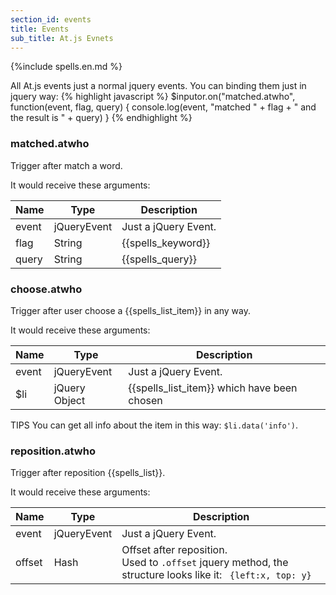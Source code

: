 ```yaml
---
section_id: events
title: Events
sub_title: At.js Evnets
---
```


{%include spells.en.md %}

All At.js events just a normal jquery events. You can binding them just in jquery way:
{% highlight javascript %}
  $inputor.on("matched.atwho", function(event, flag, query) {
    console.log(event, "matched " + flag + " and the result is " + query)
  }
{% endhighlight %}

### matched.atwho

Trigger after match a word.

It would receive these arguments:
<table class="table table-striped table-bordered">
  <thead>
    <th>Name</th>
    <th>Type</th>
    <th>Description</th>
  </thead>
  <tbody>
    <tr>
      <td>event</td>
      <td>jQueryEvent</td>
      <td>Just a jQuery Event.</td>
    </tr>
    <tr>
      <td>flag</td>
      <td>String</td>
      <td>{{spells_keyword}}</td>
    </tr>
    <tr>
      <td>query</td>
      <td>String</td>
      <td>{{spells_query}}</td>
    </tr>
  </tbody>
</table>

### choose.atwho

Trigger after user choose a {{spells_list_item}} in any way.

It would receive these arguments:
<table class="table table-striped table-bordered">
  <thead>
    <th>Name</th>
    <th>Type</th>
    <th>Description</th>
  </thead>
  <tbody>
    <tr>
      <td>event</td>
      <td>jQueryEvent</td>
      <td>Just a jQuery Event.</td>
    </tr>
    <tr>
      <td>$li</td>
      <td>jQuery Object</td>
      <td>{{spells_list_item}} which have been chosen</td>
    </tr>
  </tbody>
</table>

<span class="label label-info">TIPS</span> You can get all info about the item in this way: `$li.data('info')`.

### reposition.atwho

Trigger after reposition {{spells_list}}.

It would receive these arguments:
<table class="table table-striped table-bordered">
  <thead>
    <th>Name</th>
    <th>Type</th>
    <th>Description</th>
  </thead>
  <tbody>
    <tr>
      <td>event</td>
      <td>jQueryEvent</td>
      <td>Just a jQuery Event.</td>
    </tr>
    <tr>
      <td>offset</td>
      <td>Hash</td>
      <td>
        Offset after reposition.<br/>
        Used to <code>.offset</code> jquery method, the structure looks like it: <code> {left:x, top: y}</code>
      </td>
    </tr>
  </tbody>
</table>
